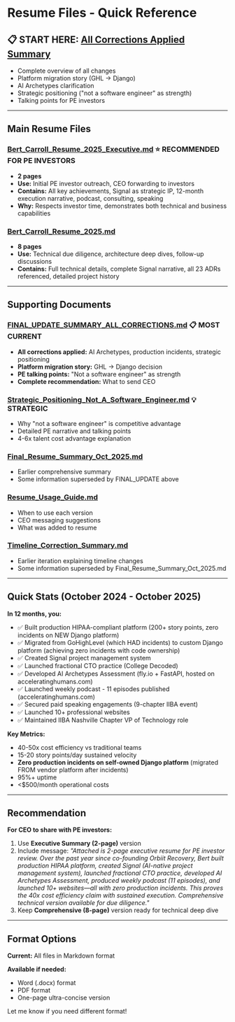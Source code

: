 # Resume Files - Quick Reference

## 📋 **START HERE: [All Corrections Applied Summary](computer:///mnt/user-data/outputs/FINAL_UPDATE_SUMMARY_ALL_CORRECTIONS.md)**
- Complete overview of all changes
- Platform migration story (GHL → Django)
- AI Archetypes clarification
- Strategic positioning ("not a software engineer" as strength)
- Talking points for PE investors

---

## Main Resume Files

### [Bert_Carroll_Resume_2025_Executive.md](computer:///mnt/user-data/outputs/Bert_Carroll_Resume_2025_Executive.md) ⭐ **RECOMMENDED FOR PE INVESTORS**
- **2 pages**
- **Use:** Initial PE investor outreach, CEO forwarding to investors
- **Contains:** All key achievements, Signal as strategic IP, 12-month execution narrative, podcast, consulting, speaking
- **Why:** Respects investor time, demonstrates both technical and business capabilities

### [Bert_Carroll_Resume_2025.md](computer:///mnt/user-data/outputs/Bert_Carroll_Resume_2025.md)
- **8 pages**
- **Use:** Technical due diligence, architecture deep dives, follow-up discussions
- **Contains:** Full technical details, complete Signal narrative, all 23 ADRs referenced, detailed project history

---

## Supporting Documents

### [FINAL_UPDATE_SUMMARY_ALL_CORRECTIONS.md](computer:///mnt/user-data/outputs/FINAL_UPDATE_SUMMARY_ALL_CORRECTIONS.md) 📋 **MOST CURRENT**
- **All corrections applied:** AI Archetypes, production incidents, strategic positioning
- **Platform migration story:** GHL → Django decision
- **PE talking points:** "Not a software engineer" as strength
- **Complete recommendation:** What to send CEO

### [Strategic_Positioning_Not_A_Software_Engineer.md](computer:///mnt/user-data/outputs/Strategic_Positioning_Not_A_Software_Engineer.md) 💡 **STRATEGIC**
- Why "not a software engineer" is competitive advantage
- Detailed PE narrative and talking points
- 4-6x talent cost advantage explanation

### [Final_Resume_Summary_Oct_2025.md](computer:///mnt/user-data/outputs/Final_Resume_Summary_Oct_2025.md)
- Earlier comprehensive summary
- Some information superseded by FINAL_UPDATE above

### [Resume_Usage_Guide.md](computer:///mnt/user-data/outputs/Resume_Usage_Guide.md)
- When to use each version
- CEO messaging suggestions
- What was added to resume

### [Timeline_Correction_Summary.md](computer:///mnt/user-data/outputs/Timeline_Correction_Summary.md)
- Earlier iteration explaining timeline changes
- Some information superseded by Final_Resume_Summary_Oct_2025.md

---

## Quick Stats (October 2024 - October 2025)

**In 12 months, you:**
- ✅ Built production HIPAA-compliant platform (200+ story points, zero incidents on NEW Django platform)
- ✅ Migrated from GoHighLevel (which HAD incidents) to custom Django platform (achieving zero incidents with code ownership)
- ✅ Created Signal project management system
- ✅ Launched fractional CTO practice (College Decoded)
- ✅ Developed AI Archetypes Assessment (fly.io + FastAPI, hosted on acceleratinghumans.com)
- ✅ Launched weekly podcast - 11 episodes published (acceleratinghumans.com)
- ✅ Secured paid speaking engagements (9-chapter IIBA event)
- ✅ Launched 10+ professional websites
- ✅ Maintained IIBA Nashville Chapter VP of Technology role

**Key Metrics:**
- 40-50x cost efficiency vs traditional teams
- 15-20 story points/day sustained velocity
- **Zero production incidents on self-owned Django platform** (migrated FROM vendor platform after incidents)
- 95%+ uptime
- <$500/month operational costs

---

## Recommendation

**For CEO to share with PE investors:**
1. Use **Executive Summary (2-page)** version
2. Include message: *"Attached is 2-page executive resume for PE investor review. Over the past year since co-founding Orbiit Recovery, Bert built production HIPAA platform, created Signal (AI-native project management system), launched fractional CTO practice, developed AI Archetypes Assessment, produced weekly podcast (11 episodes), and launched 10+ websites—all with zero production incidents. This proves the 40x cost efficiency claim with sustained execution. Comprehensive technical version available for due diligence."*
3. Keep **Comprehensive (8-page)** version ready for technical deep dive

---

## Format Options

**Current:** All files in Markdown format

**Available if needed:**
- Word (.docx) format
- PDF format
- One-page ultra-concise version

Let me know if you need different format!